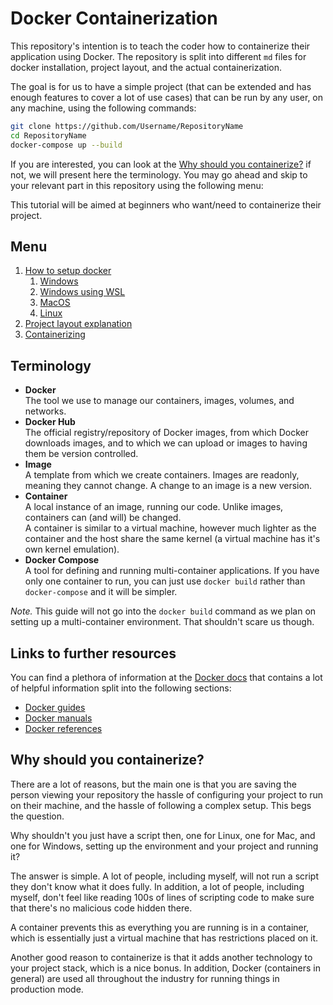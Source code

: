 # Docker Containerization

This repository's intention is to teach the coder how to containerize their application using Docker. The repository is split into different `md` files for docker installation, project layout, and the actual containerization.

The goal is for us to have a simple project (that can be extended and has enough features to cover a lot of use cases) that can be run by any user, on any machine, using the following commands:
```bash
git clone https://github.com/Username/RepositoryName
cd RepositoryName
docker-compose up --build
```

If you are interested, you can look at the [Why should you containerize?](#why-should-you-containerize) if not, we will present here the terminology. You may go ahead and skip to your relevant part in this repository using the following menu:

This tutorial will be aimed at beginners who want/need to containerize their project.

## Menu
1. [How to setup docker](./guides/setup.md)
   1. [Windows](./guides/setup.md#windows)
   2. [Windows using WSL](./guides/setup.md#windows-using-wsl)
   3. [MacOS](./guides/setup.md#macos)
   4. [Linux](./guides/setup.md#linux)
2. [Project layout explanation](./guides/project.md)
3. [Containerizing](./guides/containerization.md)

## Terminology
- **Docker**
  <br/>
  The tool we use to manage our containers, images, volumes, and networks.
- **Docker Hub**
  <br/>
  The official registry/repository of Docker images, from which Docker downloads images, and to which we can upload or images to having them be version controlled.
- **Image**
  <br/>
  A template from which we create containers. Images are readonly, meaning they cannot change. A change to an image is a new version.
- **Container**
  <br/>
  A local instance of an image, running our code. Unlike images, containers can (and will) be changed.
  <br/>
  A container is similar to a virtual machine, however much lighter as the container and the host share the same kernel (a virtual machine has it's own kernel emulation).
- **Docker Compose**
  <br/>
  A tool for defining and running multi-container applications. If you have only one container to run, you can just use `docker build` rather than `docker-compose` and it will be simpler.

*Note.* This guide will not go into the `docker build` command as we plan on setting up a multi-container environment. That shouldn't scare us though.

## Links to further resources
You can find a plethora of information at the [Docker docs](https://docs.docker.com/) that contains a lot of helpful information split into the following sections:
- [Docker guides](https://docs.docker.com/guides/)
- [Docker manuals](https://docs.docker.com/manuals/)
- [Docker references](https://docs.docker.com/reference/)


## Why should you containerize?
There are a lot of reasons, but the main one is that you are saving the person viewing your repository the hassle of configuring your project to run on their machine, and the hassle of following a complex setup. This begs the question.

Why shouldn't you just have a script then, one for Linux, one for Mac, and one for Windows, setting up the environment and your project and running it?

The answer is simple. A lot of people, including myself, will not run a script they don't know what it does fully. In addition, a lot of people, including myself, don't feel like reading 100s of lines of scripting code to make sure that there's no malicious code hidden there.

A container prevents this as everything you are running is in a container, which is essentially just a virtual machine that has restrictions placed on it.

Another good reason to containerize is that it adds another technology to your project stack, which is a nice bonus. In addition, Docker (containers in general) are used all throughout the industry for running things in production mode.


